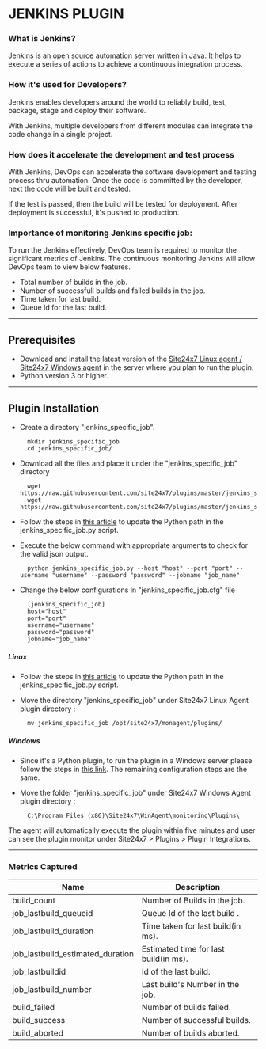                                          
# JENKINS PLUGIN
                                                                                               

### What is Jenkins?
	
 Jenkins is an open source automation server written in Java. It helps to execute a series of actions to achieve a continuous integration process. 


### How it's used for Developers?

 Jenkins enables developers around the world to reliably build, test, package, stage and deploy their software.

 With Jenkins, multiple developers from different modules can integrate the code change in a single project. 

### How does it accelerate the development and test process 

 With Jenkins, DevOps can accelerate the software development and testing process thru automation. Once the code is committed by the developer, next the code will be built and tested.

 If the test is passed, then the build will be tested for deployment. After deployment is successful, it's pushed to production.


### Importance of monitoring Jenkins specific job:

To run the Jenkins effectively, DevOps team is required to monitor the significant metrics of Jenkins. The continuous monitoring Jenkins will allow DevOps team to view below features.

- Total number of builds in the job.
- Number of successfull builds and failed builds in the job.
- Time taken for last build.
- Queue Id for the last build.


---

## Prerequisites

- Download and install the latest version of the [Site24x7 Linux agent / Site24x7 Windows agent](https://www.site24x7.com/app/client#/admin/inventory/add-monitor) in the server where you plan to run the plugin.
- Python version 3 or higher.


---

## Plugin Installation  

- Create a directory "jenkins_specific_job".
  
		mkdir jenkins_specific_job
  		cd jenkins_specific_job/
  
- Download all the files and place it under the "jenkins_specific_job" directory

		wget https://raw.githubusercontent.com/site24x7/plugins/master/jenkins_specific_job/jenkins_specific_job.py
		wget https://raw.githubusercontent.com/site24x7/plugins/master/jenkins_specific_job/jenkins_specific_job.cfg

- Follow the steps in [this article](https://support.site24x7.com/portal/en/kb/articles/updating-python-path-in-a-plugin-script-for-linux-servers) to update the Python path in the jenkins_specific_job.py script.

- Execute the below command with appropriate arguments to check for the valid json output.  

		python jenkins_specific_job.py --host "host" --port "port" --username "username" --password "password" --jobname "job_name"

- Change the below configurations in "jenkins_specific_job.cfg" file

		[jenkins_specific_job]
		host="host"
		port="port"
		username="username"
		password="password" 
		jobname="job_name"

##### Linux 

- Follow the steps in [this article](https://support.site24x7.com/portal/en/kb/articles/updating-python-path-in-a-plugin-script-for-linux-servers) to update the Python path in the jenkins_specific_job.py script.

- Move the directory "jenkins_specific_job" under Site24x7 Linux Agent plugin directory : 

		mv jenkins_specific_job /opt/site24x7/monagent/plugins/



##### Windows 

- Since it's a Python plugin, to run the plugin in a Windows server please follow the steps in [this link](https://support.site24x7.com/portal/en/kb/articles/run-python-plugin-scripts-in-windows-servers). The remaining configuration steps are the same.


- Move the folder "jenkins_specific_job" under Site24x7 Windows Agent plugin directory : 

		C:\Program Files (x86)\Site24x7\WinAgent\monitoring\Plugins\

The agent will automatically execute the plugin within five minutes and user can see the plugin monitor under Site24x7 > Plugins > Plugin Integrations.

---
### Metrics Captured

Name		            	| Description
---         		   	|   ---
build_count                        |           Number of Builds in the job.
job_lastbuild_queueid              |           Queue Id of the last build .
job_lastbuild_duration             |           Time taken for last build(in ms).
job_lastbuild_estimated_duration   |            Estimated time for last build(in ms).
job_lastbuildid                    |           Id of the last build.
job_lastbuild_number               |            Last build's Number in the job.
build_failed                       |           Number of builds failed.
build_success                      |           Number of successful builds.
build_aborted                      |           Number of builds aborted.


